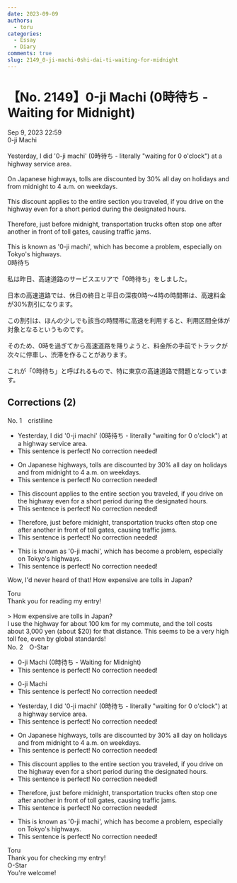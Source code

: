 ```yaml
---
date: 2023-09-09
authors:
  - toru
categories:
  - Essay
  - Diary
comments: true
slug: 2149_0-ji-machi-0shi-dai-ti-waiting-for-midnight
---
```


# 【No. 2149】0-ji Machi (0時待ち - Waiting for Midnight)
<div class="date">Sep 9, 2023 22:59</div>
<div id="post"><div id="body_show_ori">
0-ji Machi<br/><br/>Yesterday, I did '0-ji machi' (0時待ち - literally "waiting for 0 o'clock") at a highway service area.<br/><br/>On Japanese highways, tolls are discounted by 30% all day on holidays and from midnight to 4 a.m. on weekdays.<br/><br/>This discount applies to the entire section you traveled, if you drive on the highway even for a short period during the designated hours.<br/><br/>Therefore, just before midnight, transportation trucks often stop one after another in front of toll gates, causing traffic jams.<br/><br/>This is known as '0-ji machi', which has become a problem, especially on Tokyo's highways.
</div></div>

<!-- more -->

<div id="post_ja"><div id="body_show_mo">
0時待ち<br/><br/>私は昨日、高速道路のサービスエリアで「0時待ち」をしました。<br/><br/>日本の高速道路では、休日の終日と平日の深夜0時～4時の時間帯は、高速料金が30%割引になります。<br/><br/>この割引は、ほんの少しでも該当の時間帯に高速を利用すると、利用区間全体が対象となるというものです。<br/><br/>そのため、0時を過ぎてから高速道路を降りようと、料金所の手前でトラックが次々に停車し、渋滞を作ることがあります。<br/><br/>これが「0時待ち」と呼ばれるもので、特に東京の高速道路で問題となっています。
</div></div>

## Corrections (2)
<div id="block"><div class="first_name"> No. 1　<span class="just_name">cristiline</span></div><div id="block2">
<ul class="correction_field">
<li class="incorrect">Yesterday, I did '0-ji machi' (0時待ち - literally "waiting for 0 o'clock") at a highway service area.</li>
<li class="corrected perfect">This sentence is perfect! No correction needed!</li>
</ul>
<ul class="correction_field">
<li class="incorrect">On Japanese highways, tolls are discounted by 30% all day on holidays and from midnight to 4 a.m. on weekdays.</li>
<li class="corrected perfect">This sentence is perfect! No correction needed!</li>
</ul>
<ul class="correction_field">
<li class="incorrect">This discount applies to the entire section you traveled, if you drive on the highway even for a short period during the designated hours.</li>
<li class="corrected perfect">This sentence is perfect! No correction needed!</li>
</ul>
<ul class="correction_field">
<li class="incorrect">Therefore, just before midnight, transportation trucks often stop one after another in front of toll gates, causing traffic jams.</li>
<li class="corrected perfect">This sentence is perfect! No correction needed!</li>
</ul>
<ul class="correction_field">
<li class="incorrect">This is known as '0-ji machi', which has become a problem, especially on Tokyo's highways.</li>
<li class="corrected perfect">This sentence is perfect! No correction needed!</li>
</ul>
<p class="comment_small">
 Wow, I'd never heard of that! How expensive are tolls in Japan?
</p>

</div><div class="name"><span class="just_name">Toru</span><br>
Thank you for reading my entry!<br/><br/>&gt; How expensive are tolls in Japan?<br/>I use the highway for about 100 km for my commute, and the toll costs about 3,000 yen (about $20) for that distance. This seems to be a very high toll fee, even by global standards!
</div>
</div>
<div id="block"><div class="first_name"> No. 2　<span class="just_name">O-Star</span></div><div id="block2">
<ul class="correction_field">
<li class="incorrect">0-ji Machi (0時待ち - Waiting for Midnight)</li>
<li class="corrected perfect">This sentence is perfect! No correction needed!</li>
</ul>
<ul class="correction_field">
<li class="incorrect">0-ji Machi</li>
<li class="corrected perfect">This sentence is perfect! No correction needed!</li>
</ul>
<ul class="correction_field">
<li class="incorrect">Yesterday, I did '0-ji machi' (0時待ち - literally "waiting for 0 o'clock") at a highway service area.</li>
<li class="corrected perfect">This sentence is perfect! No correction needed!</li>
</ul>
<ul class="correction_field">
<li class="incorrect">On Japanese highways, tolls are discounted by 30% all day on holidays and from midnight to 4 a.m. on weekdays.</li>
<li class="corrected perfect">This sentence is perfect! No correction needed!</li>
</ul>
<ul class="correction_field">
<li class="incorrect">This discount applies to the entire section you traveled, if you drive on the highway even for a short period during the designated hours.</li>
<li class="corrected perfect">This sentence is perfect! No correction needed!</li>
</ul>
<ul class="correction_field">
<li class="incorrect">Therefore, just before midnight, transportation trucks often stop one after another in front of toll gates, causing traffic jams.</li>
<li class="corrected perfect">This sentence is perfect! No correction needed!</li>
</ul>
<ul class="correction_field">
<li class="incorrect">This is known as '0-ji machi', which has become a problem, especially on Tokyo's highways.</li>
<li class="corrected perfect">This sentence is perfect! No correction needed!</li>
</ul>
</div><div class="name"><span class="just_name">Toru</span><br>
Thank you for checking my entry!
</div>
<div class="name"><span class="just_name">O-Star</span><br>
You're welcome!
</div>
</div>
